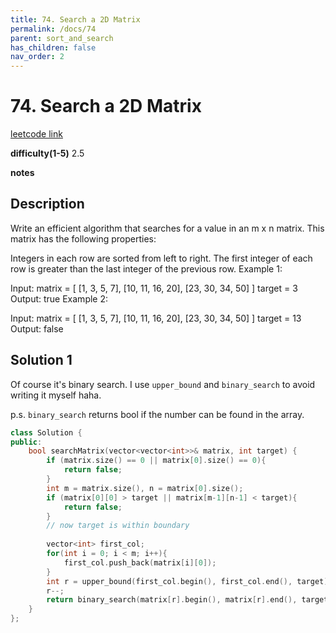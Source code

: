 ```yaml
---
title: 74. Search a 2D Matrix
permalink: /docs/74
parent: sort_and_search
has_children: false
nav_order: 2
---
```

# 74. Search a 2D Matrix

[leetcode link](https://leetcode.com/problems/search-a-2d-matrix/)

**difficulty(1-5)** 
2.5

**notes**   

## Description

Write an efficient algorithm that searches for a value in an m x n matrix. This matrix has the following properties:

Integers in each row are sorted from left to right.
The first integer of each row is greater than the last integer of the previous row.
Example 1:

Input:
matrix = [
  [1,   3,  5,  7],
  [10, 11, 16, 20],
  [23, 30, 34, 50]
]
target = 3
Output: true
Example 2:

Input:
matrix = [
  [1,   3,  5,  7],
  [10, 11, 16, 20],
  [23, 30, 34, 50]
]
target = 13
Output: false

## Solution 1

Of course it's binary search. I use `upper_bound` and `binary_search` to avoid writing it myself haha.

p.s. `binary_search` returns bool if the number can be found in the array.

```c++
class Solution {
public:
    bool searchMatrix(vector<vector<int>>& matrix, int target) {
        if (matrix.size() == 0 || matrix[0].size() == 0){
            return false;
        }
        int m = matrix.size(), n = matrix[0].size();
        if (matrix[0][0] > target || matrix[m-1][n-1] < target){
            return false;
        }
        // now target is within boundary
        
        vector<int> first_col;
        for(int i = 0; i < m; i++){
            first_col.push_back(matrix[i][0]);
        }
        int r = upper_bound(first_col.begin(), first_col.end(), target) - first_col.begin();
        r--;
        return binary_search(matrix[r].begin(), matrix[r].end(), target);        
    }
};
```


<!-- 
Default label
{: .label }

Blue label
{: .label .label-blue }

Stable
{: .label .label-green }

New release
{: .label .label-purple }

Coming soon
{: .label .label-yellow }

Deprecated
{: .label .label-red } -->

